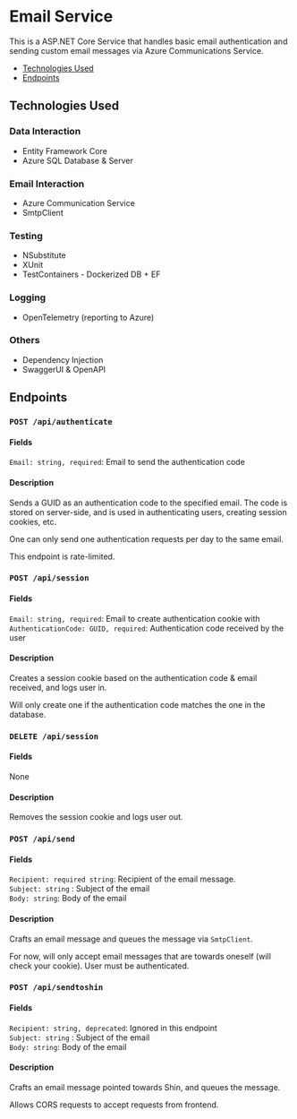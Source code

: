 # Email Service

This is a ASP.NET Core Service that handles basic email authentication and sending custom email messages via Azure Communications Service.

- [Technologies Used](#technologies-used)
- [Endpoints](#endpoints)

## Technologies Used

### Data Interaction
- Entity Framework Core
- Azure SQL Database & Server

### Email Interaction
- Azure Communication Service
- SmtpClient

### Testing
- NSubstitute
- XUnit
- TestContainers - Dockerized DB + EF

### Logging
- OpenTelemetry (reporting to Azure)

### Others
- Dependency Injection
- SwaggerUI & OpenAPI 

## Endpoints

### `POST /api/authenticate`

#### Fields
`Email: string, required`: Email to send the authentication code

#### Description
Sends a GUID as an authentication code to the specified email. The code is stored on server-side, and is used in authenticating users, creating session cookies, etc.

One can only send one authentication requests per day to the same email. 

This endpoint is rate-limited.

### `POST /api/session`

#### Fields
`Email: string, required`: Email to create authentication cookie with\
`AuthenticationCode: GUID, required`: Authentication code received by the user

#### Description
Creates a session cookie based on the authentication code & email received, and logs user in.

Will only create one if the authentication code matches the one in the database.

### `DELETE /api/session`

#### Fields
None

#### Description
Removes the session cookie and logs user out.

### `POST /api/send`

#### Fields
`Recipient: required string`: Recipient of the email message.\
`Subject: string` : Subject of the email\
`Body: string`: Body of the email

#### Description

Crafts an email message and queues the message via `SmtpClient`.

For now, will only accept email messages that are towards oneself (will check your cookie). User must be authenticated.

### `POST /api/sendtoshin`

#### Fields
`Recipient: string, deprecated`: Ignored in this endpoint\
`Subject: string` : Subject of the email\
`Body: string`: Body of the email

#### Description
Crafts an email message pointed towards Shin, and queues the message.

Allows CORS requests to accept requests from frontend.